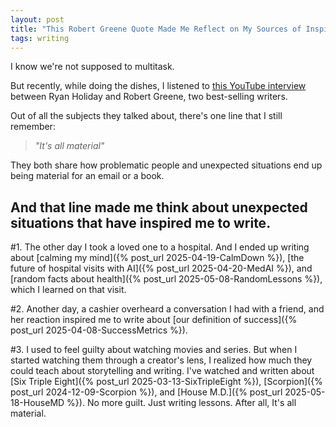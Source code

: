 ```yaml
---
layout: post
title: "This Robert Greene Quote Made Me Reflect on My Sources of Inspiration"
tags: writing
---
```


I know we're not supposed to multitask.

But recently, while doing the dishes, I listened to [this YouTube interview](https://www.youtube.com/watch?v=HSgLWVPmfqI) between Ryan Holiday and Robert Greene, two best-selling writers.

Out of all the subjects they talked about, there's one line that I still remember:

> _"It's all material"_

They both share how problematic people and unexpected situations end up being material for an email or a book.

## And that line made me think about unexpected situations that have inspired me to write.

#1. The other day I took a loved one to a hospital. And I ended up writing about [calming my mind]({% post_url 2025-04-19-CalmDown %}), [the future of hospital visits with AI]({% post_url 2025-04-20-MedAI %}), and [random facts about health]({% post_url 2025-05-08-RandomLessons %}), which I learned on that visit.

#2. Another day, a cashier overheard a conversation I had with a friend, and her reaction inspired me to write about [our definition of success]({% post_url 2025-04-08-SuccessMetrics %}).

#3. I used to feel guilty about watching movies and series. But when I started watching them through a creator's lens, I realized how much they could teach about storytelling and writing. I've watched and written about [Six Triple Eight]({% post_url 2025-03-13-SixTripleEight %}), [Scorpion]({% post_url 2024-12-09-Scorpion %}), and [House M.D.]({% post_url 2025-05-18-HouseMD %}). No more guilt. Just writing lessons. After all, It's all material.
